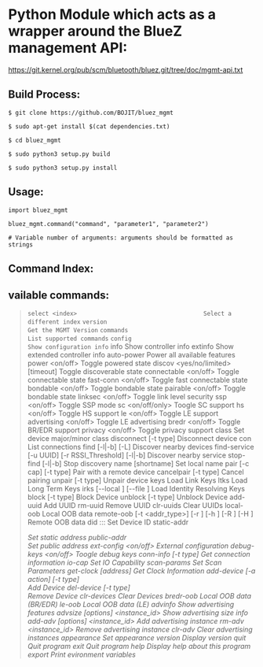 # Python Module which acts as a wrapper around the BlueZ management API:
https://git.kernel.org/pub/scm/bluetooth/bluez.git/tree/doc/mgmt-api.txt

## Build Process:

    $ git clone https://github.com/BOJIT/bluez_mgmt

    $ sudo apt-get install $(cat dependencies.txt)

    $ cd bluez_mgmt

    $ sudo python3 setup.py build

    $ sudo python3 setup.py install

## Usage:

    import bluez_mgmt

    bluez_mgmt.command("command", "parameter1", "parameter2")

    # Variable number of arguments: arguments should be formatted as strings

## Command Index:

vailable commands:
-------------------
> `select <index>                                    Select a different index`
> `version                                           Get the MGMT Version`
> `commands                                          List supported commands`
> `config                                            Show configuration info`
info                                              Show controller info
extinfo                                           Show extended controller info
auto-power                                        Power all available features
power <on/off>                                    Toggle powered state
discov <yes/no/limited> [timeout]                 Toggle discoverable state
connectable <on/off>                              Toggle connectable state
fast-conn <on/off>                                Toggle fast connectable state
bondable <on/off>                                 Toggle bondable state
pairable <on/off>                                 Toggle bondable state
linksec <on/off>                                  Toggle link level security
ssp <on/off>                                      Toggle SSP mode
sc <on/off/only>                                  Toogle SC support
hs <on/off>                                       Toggle HS support
le <on/off>                                       Toggle LE support
advertising <on/off>                              Toggle LE advertising
bredr <on/off>                                    Toggle BR/EDR support
privacy <on/off>                                  Toggle privacy support
class <major> <minor>                             Set device major/minor class
disconnect [-t type] <remote address>             Disconnect device
con                                               List connections
find [-l|-b] [-L]                                 Discover nearby devices
find-service [-u UUID] [-r RSSI_Threshold] [-l|-b] Discover nearby service
stop-find [-l|-b]                                 Stop discovery
name <name> [shortname]                           Set local name
pair [-c cap] [-t type] <remote address>          Pair with a remote device
cancelpair [-t type] <remote address>             Cancel pairing
unpair [-t type] <remote address>                 Unpair device
keys                                              Load Link Keys
ltks                                              Load Long Term Keys
irks [--local <index>] [--file <file path>]       Load Identity Resolving Keys
block [-t type] <remote address>                  Block Device
unblock [-t type] <remote address>                Unblock Device
add-uuid <UUID> <service class hint>              Add UUID
rm-uuid <UUID>                                    Remove UUID
clr-uuids                                         Clear UUIDs
local-oob                                         Local OOB data
remote-oob [-t <addr_type>] [-r <rand192>] [-h <hash192>] [-R <rand256>] [-H <hash256>] <addr> Remote OOB data
did <source>:<vendor>:<product>:<version>         Set Device ID
static-addr <address>                             Set static address
public-addr <address>                             Set public address
ext-config <on/off>                               External configuration
debug-keys <on/off>                               Toogle debug keys
conn-info [-t type] <remote address>              Get connection information
io-cap <cap>                                      Set IO Capability
scan-params <interval> <window>                   Set Scan Parameters
get-clock [address]                               Get Clock Information
add-device [-a action] [-t type] <address>        Add Device
del-device [-t type] <address>                    Remove Device
clr-devices                                       Clear Devices
bredr-oob                                         Local OOB data (BR/EDR)
le-oob                                            Local OOB data (LE)
advinfo                                           Show advertising features
advsize [options] <instance_id>                   Show advertising size info
add-adv [options] <instance_id>                   Add advertising instance
rm-adv <instance_id>                              Remove advertising instance
clr-adv                                           Clear advertising instances
appearance <appearance>                           Set appearance
version                                           Display version
quit                                              Quit program
exit                                              Quit program
help                                              Display help about this program
export                                            Print evironment variables
